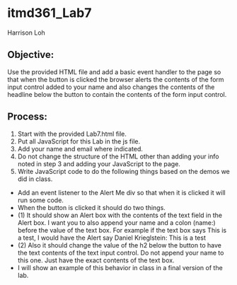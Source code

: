 # itmd361_Lab7
Harrison Loh
## Objective:
Use the provided HTML file and add a basic event handler to the page so that when the button is clicked the browser alerts the contents of the form input control added to your name and also changes the contents of the headline below the button to contain the contents of the form input control.
## Process:
1. Start with the provided Lab7.html file.
2. Put all JavaScript for this Lab in the js file. 
3. Add your name and email where indicated.
4. Do not change the structure of the HTML other than adding your info noted in step 3 and adding your JavaScript to the page.
5. Write JavaScript code to do the following things based on the demos we did in class.
- Add an event listener to the Alert Me div so that when it is clicked it will run some code.
- When the button is clicked it should do two things.
- (1) It should show an Alert box with the contents of the text field in the Alert box. I want you to also append your name and a colon (name:) before the value of the text box. For example if the text box says This is a test, I would have the Alert say Daniel Krieglstein: This is a test
-  (2) Also it should change the value of the h2 below the button to have the text contents of the text input control. Do not append your name to this one. Just have the exact contents of the text box.
-  I will show an example of this behavior in class in a final version of the lab.